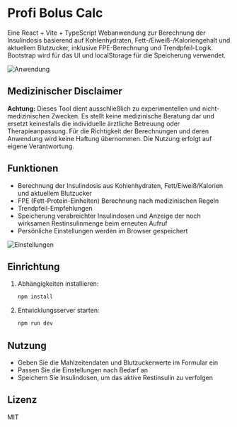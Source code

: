 # Profi Bolus Calc

Eine React + Vite + TypeScript Webanwendung zur Berechnung der Insulindosis basierend auf Kohlenhydraten, Fett-/Eiweiß-/Kaloriengehalt und aktuellem Blutzucker, inklusive FPE-Berechnung und Trendpfeil-Logik. Bootstrap wird für das UI und localStorage für die Speicherung verwendet.

![Anwendung](https://github.com/user-attachments/assets/5e0452fc-3680-47de-b29a-6d41fabd74f7)

## Medizinischer Disclaimer

**Achtung:** Dieses Tool dient ausschließlich zu experimentellen und nicht-medizinischen Zwecken. Es stellt keine medizinische Beratung dar und ersetzt keinesfalls die individuelle ärztliche Betreuung oder Therapieanpassung. Für die Richtigkeit der Berechnungen und deren Anwendung wird keine Haftung übernommen. Die Nutzung erfolgt auf eigene Verantwortung.

## Funktionen

- Berechnung der Insulindosis aus Kohlenhydraten, Fett/Eiweiß/Kalorien und aktuellem Blutzucker
- FPE (Fett-Protein-Einheiten) Berechnung nach medizinischen Regeln
- Trendpfeil-Empfehlungen
- Speicherung verabreichter Insulindosen und Anzeige der noch wirksamen Restinsulinmenge beim erneuten Aufruf
- Persönliche Einstellungen werden im Browser gespeichert

![Einstellungen](https://github.com/user-attachments/assets/18d3e55f-a142-4d1d-9aae-bb3b48e3f7b9)

## Einrichtung

1. Abhängigkeiten installieren:

   ```sh
   npm install
   ```

2. Entwicklungsserver starten:

   ```sh
   npm run dev
   ```

## Nutzung

- Geben Sie die Mahlzeitendaten und Blutzuckerwerte im Formular ein
- Passen Sie die Einstellungen nach Bedarf an
- Speichern Sie Insulindosen, um das aktive Restinsulin zu verfolgen

## Lizenz

MIT
